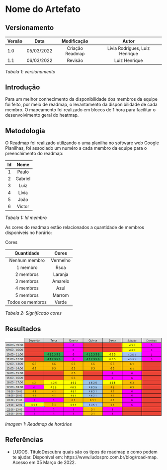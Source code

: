 # Nome do Artefato 
## Versionamento

| Versão | Data | Modificação | Autor |
|-|-|:-:|:-:|
| 1.0 | 05/03/2022 | Criação Readmap  |  Livia Rodrigues, Luiz Henrique |
| 1.1 | 06/03/2022 | Revisão | Luiz Henrique  |

*Tabela 1: versionamento*

## Introdução

Para um melhor conhecimento da disponibilidade dos membros da equipe foi feito, por meio de readmap, o levantamento da disponibilidade de cada membro. O mapeamento foi realizado em blocos de 1 hora para facilitar o desenvolvimento geral do heatmap.

## Metodologia

O Readmap foi realizado utilizando o uma planilha no software web Google Planilhas, foi associado um numéro a cada membro da equipe para o preenchimento do readmap:

| Id | Nome | 
|:-:|:-:|
| 1 | Paulo |
| 2 | Gabriel |
| 3 | Luiz |
| 4 | Lívia |
| 5 | João |
| 6 | Victor |

*Tabela 1: Id membro*

As cores do readmap estão relacionados a quantidade de membros disponiveis no horário:

Cores

| Quantidade | Cores | 
|:-:|:-:|
| Nenhum membro | Vermelho |
| 1 membro | Rsoa |
| 2 membros | Laranja |
| 3 membros | Amarelo |
| 4 membros | Azul |
| 5 membros | Marrom |
| Todos os membros | Verde |

*Tabela 2: Significado cores*


## Resultados

![Headmap](../assets/planejamento/reatmap.png)

*Imagem 1: Readmap de horários*

## Referências 

- <p>LUDOS. TituloDescubra quais são os tipos de roadmap e como podem te ajudar. Disponível em: https://www.ludospro.com.br/blog/road-map. Acesso em 05 Março de 2022.</p>